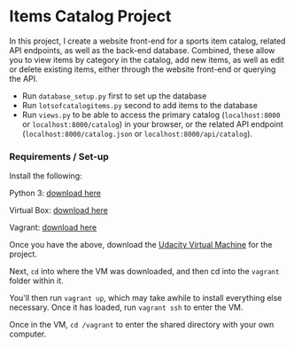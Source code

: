 # Items Catalog Project

In this project, I create a website front-end for a sports item catalog, related API endpoints, as well as the back-end database. Combined, these allow you to view items by category in the catalog, add new items, as well as edit or delete existing items, either through the website front-end or querying the API.

- Run `database_setup.py` first to set up the database
- Run `lotsofcatalogitems.py` second to add items to the database
- Run `views.py` to be able to access the primary catalog (`localhost:8000` or `localhost:8000/catalog`) in your browser, or the related API endpoint (`localhost:8000/catalog.json` or `localhost:8000/api/catalog`).

### Requirements / Set-up
Install the following:

Python 3: [download here](https://www.python.org/downloads/)

Virtual Box: [download here](https://www.virtualbox.org/wiki/Download_Old_Builds_5_1)

Vagrant: [download here](https://www.vagrantup.com/downloads.html)

Once you have the above, download the [Udacity Virtual Machine](https://s3.amazonaws.com/video.udacity-data.com/topher/2018/April/5acfbfa3_fsnd-virtual-machine/fsnd-virtual-machine.zip) for the project.

Next, `cd` into where the VM was downloaded, and then cd into the `vagrant` folder within it.

You'll then run `vagrant up`, which may take awhile to install everything else necessary.
Once it has loaded, run `vagrant ssh` to enter the VM.

Once in the VM, `cd /vagrant` to enter the shared directory with your own computer.
